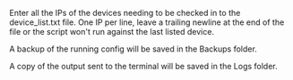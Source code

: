 Enter all the IPs of the devices needing to be checked in to the device_list.txt file. One IP per line, leave a trailing newline at the end of the file or the script won't run against the last listed device.

A backup of the running config will be saved in the Backups folder.

A copy of the output sent to the terminal will be saved in the Logs folder.